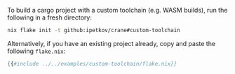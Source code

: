 To build a cargo project with a custom toolchain (e.g. WASM builds), run the
following in a fresh directory:

```sh
nix flake init -t github:ipetkov/crane#custom-toolchain
```

Alternatively, if you have an existing project already, copy and paste the
following `flake.nix`:

```nix
{{#include ../../examples/custom-toolchain/flake.nix}}
```
